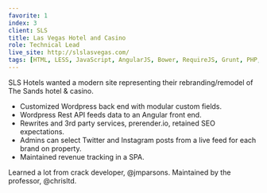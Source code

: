 ```yaml
---
favorite: 1
index: 3
client: SLS
title: Las Vegas Hotel and Casino
role: Technical Lead
live_site: http://slslasvegas.com/
tags: [HTML, LESS, JavaScript, AngularJS, Bower, RequireJS, Grunt, PHP, Wordpress, REST APIs, Twitter REST API, Instagram API, Facebook Graph API, OAuth, Open Table, Google Tag Manager, Git, Linux, Ubuntu, Varnish]
---
```

SLS Hotels wanted a modern site representing their rebranding/remodel of The Sands hotel & casino.

* Customized Wordpress back end with modular custom fields.
* Wordpress Rest API feeds data to an Angular front end.
* Rewrites and 3rd party services, prerender.io, retained SEO expectations.
* Admins can select Twitter and Instagram posts from a live feed for each brand on property.
* Maintained revenue tracking in a SPA.

Learned a lot from crack developer, @jmparsons. Maintained by the professor, @chrisltd.
